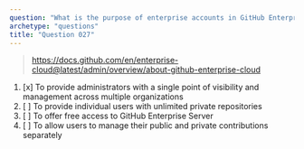 ```yaml
---
question: "What is the purpose of enterprise accounts in GitHub Enterprise Cloud?"
archetype: "questions"
title: "Question 027"
---
```


> https://docs.github.com/en/enterprise-cloud@latest/admin/overview/about-github-enterprise-cloud
1. [x] To provide administrators with a single point of visibility and management across multiple organizations
1. [ ] To provide individual users with unlimited private repositories
1. [ ] To offer free access to GitHub Enterprise Server
1. [ ] To allow users to manage their public and private contributions separately
